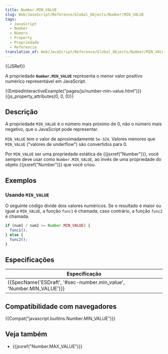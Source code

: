 ```yaml
---
title: Number.MIN_VALUE
slug: Web/JavaScript/Reference/Global_Objects/Number/MIN_VALUE
tags:
  - JavaScript
  - Number
  - Número
  - Property
  - Propriedade
  - Referencia
translation_of: Web/JavaScript/Reference/Global_Objects/Number/MIN_VALUE
---
```

{{JSRef}}

A propriedade **`Number.MIN_VALUE`** representa o menor valor positivo numérico representável em JavaScript.

{{EmbedInteractiveExample("pages/js/number-min-value.html")}}{{js_property_attributes(0, 0, 0)}}

## Descrição

A propriedade `MIN_VALUE` é o número mais próximo de 0, não o número mais negativo, que o JavaScript pode representar.

`MIN_VALUE` tem o valor de aproximadamente `5e-324`. Valores menores que `MIN_VALUE` ("valores de underflow") são convertidos para 0.

Por `MIN_VALUE` ser uma propriedade estática de {{jsxref("Number")}}, você sempre deve usar como `Number.MIN_VALUE`, ao invés de uma propriedade do objeto {{jsxref("Number")}} que você criou.

## Exemplos

### Usando `MIN_VALUE`

O seguinte código divide dois valores numéricos. Se o resultado é maior ou igual a `MIN_VALUE`, a função `func1` é chamada; caso contrário, a função `func2` é chamada.

```js
if (num1 / num2 >= Number.MIN_VALUE) {
  func1();
} else {
  func2();
}
```

## Especificações

| Especificação                                                                                |
| -------------------------------------------------------------------------------------------- |
| {{SpecName('ESDraft', '#sec-number.min_value', 'Number.MIN_VALUE')}} |

## Compatibilidade com navegadores

{{Compat("javascript.builtins.Number.MIN_VALUE")}}

## Veja também

- {{jsxref("Number.MAX_VALUE")}}
